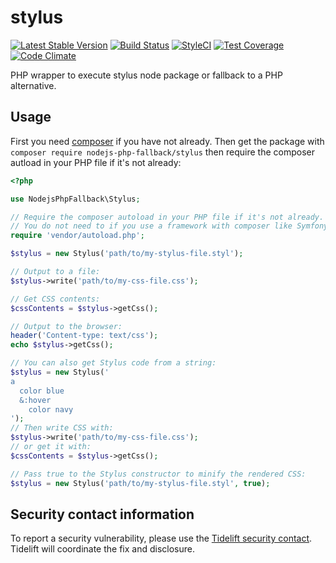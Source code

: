 # stylus
[![Latest Stable Version](https://poser.pugx.org/nodejs-php-fallback/stylus/v/stable.png)](https://packagist.org/packages/nodejs-php-fallback/stylus)
[![Build Status](https://travis-ci.org/kylekatarnls/stylus.svg?branch=master)](https://travis-ci.org/kylekatarnls/stylus)
[![StyleCI](https://styleci.io/repos/63960936/shield?style=flat)](https://styleci.io/repos/63960936)
[![Test Coverage](https://codeclimate.com/github/kylekatarnls/stylus/badges/coverage.svg)](https://codecov.io/github/kylekatarnls/stylus?branch=master)
[![Code Climate](https://codeclimate.com/github/kylekatarnls/stylus/badges/gpa.svg)](https://codeclimate.com/github/kylekatarnls/stylus)

PHP wrapper to execute stylus node package or fallback to a PHP alternative.

## Usage

First you need [composer](https://getcomposer.org/) if you have not already. Then get the package with ```composer require nodejs-php-fallback/stylus``` then require the composer autload in your PHP file if it's not already:
```php
<?php

use NodejsPhpFallback\Stylus;

// Require the composer autoload in your PHP file if it's not already.
// You do not need to if you use a framework with composer like Symfony, Laravel, etc.
require 'vendor/autoload.php';

$stylus = new Stylus('path/to/my-stylus-file.styl');

// Output to a file:
$stylus->write('path/to/my-css-file.css');

// Get CSS contents:
$cssContents = $stylus->getCss();

// Output to the browser:
header('Content-type: text/css');
echo $stylus->getCss();

// You can also get Stylus code from a string:
$stylus = new Stylus('
a
  color blue
  &:hover
    color navy
');
// Then write CSS with:
$stylus->write('path/to/my-css-file.css');
// or get it with:
$cssContents = $stylus->getCss();

// Pass true to the Stylus constructor to minify the rendered CSS:
$stylus = new Stylus('path/to/my-stylus-file.styl', true);
```

## Security contact information

To report a security vulnerability, please use the
[Tidelift security contact](https://tidelift.com/security).
Tidelift will coordinate the fix and disclosure.
